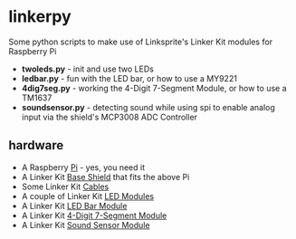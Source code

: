 # linkerpy

Some python scripts to make use of Linksprite's Linker Kit modules for Raspberry Pi

-   **twoleds.py** - init and use two LEDs
-   **ledbar.py** - fun with the LED bar, or how to use a MY9221
-   **4dig7seg.py** - working the 4-Digit 7-Segment Module, or how to use a TM1637
-   **soundsensor.py** - detecting sound while using spi to enable analog input via the shield's MCP3008 ADC Controller

## hardware

-   A Raspberry [Pi](https://www.raspberrypi.org/) - yes, you need it
-   A Linker Kit [Base Shield](https://joy-it.net/en/products/LK-Base-RB) that fits the above Pi
-   Some Linker Kit [Cables](https://joy-it.net/en/products/LK-Cable-XXX)
-   A couple of Linker Kit [LED Modules](https://joy-it.net/en/products/LK-LED10-XXX)
-   A Linker Kit [LED Bar Module](http://store.linksprite.com/led-bar-module-of-linker-kit-for-pcduino-arduino/)
-   A Linker Kit [4-Digit 7-Segment Module](http://store.linksprite.com/4-digit-7-segment-module-of-linker-kit-for-pcduino-arduino/)
-   A Linker Kit [Sound Sensor Module](http://store.linksprite.com/sound-sensor-module-of-linker-kit-for-pcduino-arduino/)

